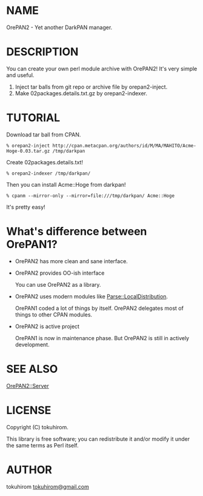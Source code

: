 # NAME

OrePAN2 - Yet another DarkPAN manager.

# DESCRIPTION

You can create your own perl module archive with OrePAN2!
It's very simple and useful.

1. Inject tar balls from git repo or archive file by orepan2-inject.
2. Make 02packages.details.txt.gz by orepan2-indexer.

# TUTORIAL

Download tar ball from CPAN.

    % orepan2-inject http://cpan.metacpan.org/authors/id/M/MA/MAHITO/Acme-Hoge-0.03.tar.gz /tmp/darkpan

Create 02packages.details.txt!

    % orepan2-indexer /tmp/darkpan/

Then you can install Acme::Hoge from darkpan!

    % cpanm --mirror-only --mirror=file:///tmp/darkpan/ Acme::Hoge

It's pretty easy!

# What's difference between OrePAN1?

- OrePAN2 has more clean and sane interface.
- OrePAN2 provides OO-ish interface

    You can use OrePAN2 as a library.

- OrePAN2 uses modern modules like [Parse::LocalDistribution](http://search.cpan.org/perldoc?Parse::LocalDistribution).

    OrePAN1 coded a lot of things by itself. OrePAN2 delegates most of things to other CPAN modules.

- OrePAN2 is active project

    OrePAN1 is now in maintenance phase. But OrePAN2 is still in actively development.

# SEE ALSO

[OrePAN2::Server](http://search.cpan.org/perldoc?OrePAN2::Server)

# LICENSE

Copyright (C) tokuhirom.

This library is free software; you can redistribute it and/or modify
it under the same terms as Perl itself.

# AUTHOR

tokuhirom <tokuhirom@gmail.com>
